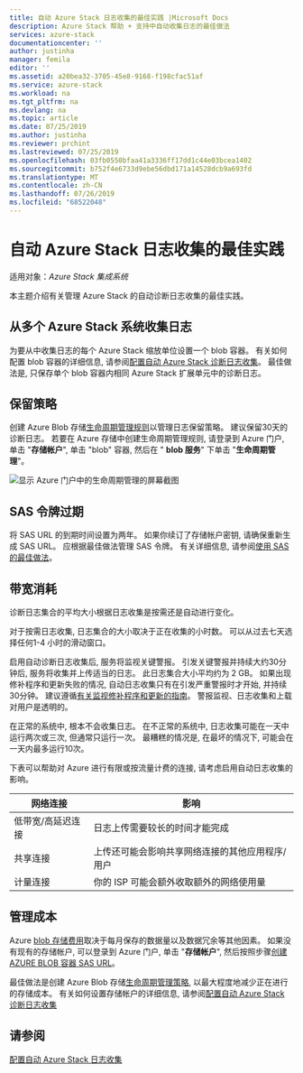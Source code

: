 ```yaml
---
title: 自动 Azure Stack 日志收集的最佳实践 |Microsoft Docs
description: Azure Stack 帮助 + 支持中自动收集日志的最佳做法
services: azure-stack
documentationcenter: ''
author: justinha
manager: femila
editor: ''
ms.assetid: a20bea32-3705-45e8-9168-f198cfac51af
ms.service: azure-stack
ms.workload: na
ms.tgt_pltfrm: na
ms.devlang: na
ms.topic: article
ms.date: 07/25/2019
ms.author: justinha
ms.reviewer: prchint
ms.lastreviewed: 07/25/2019
ms.openlocfilehash: 03fb0550bfaa41a3336ff17dd1c44e03bcea1402
ms.sourcegitcommit: b752f4e6733d9ebe56dbd171a14528dcb9a693fd
ms.translationtype: MT
ms.contentlocale: zh-CN
ms.lasthandoff: 07/26/2019
ms.locfileid: "68522048"
---
```

# <a name="best-practices-for-automatic-azure-stack-log-collection"></a>自动 Azure Stack 日志收集的最佳实践 

适用对象：*Azure Stack 集成系统*


本主题介绍有关管理 Azure Stack 的自动诊断日志收集的最佳实践。 

## <a name="collecting-logs-from-multiple-azure-stack-systems"></a>从多个 Azure Stack 系统收集日志

为要从中收集日志的每个 Azure Stack 缩放单位设置一个 blob 容器。 有关如何配置 blob 容器的详细信息, 请参阅[配置自动 Azure Stack 诊断日志收集](azure-stack-configure-automatic-diagnostic-log-collection.md)。 最佳做法是, 只保存单个 blob 容器内相同 Azure Stack 扩展单元中的诊断日志。 

## <a name="retention-policy"></a>保留策略

创建 Azure Blob 存储[生命周期管理规则](https://docs.microsoft.com/azure/storage/blobs/storage-lifecycle-management-concepts)以管理日志保留策略。 建议保留30天的诊断日志。 若要在 Azure 存储中创建生命周期管理规则, 请登录到 Azure 门户, 单击 "**存储帐户**", 单击 "blob" 容器, 然后在 " **blob 服务**" 下单击 "**生命周期管理**"。

![显示 Azure 门户中的生命周期管理的屏幕截图](media/azure-stack-automatic-log-collection/blob-storage-lifecycle-management.png)


## <a name="sas-token-expiration"></a>SAS 令牌过期

将 SAS URL 的到期时间设置为两年。 如果你续订了存储帐户密钥, 请确保重新生成 SAS URL。 应根据最佳做法管理 SAS 令牌。 有关详细信息, 请参阅[使用 SAS 的最佳做法](https://docs.microsoft.com/azure/storage/common/storage-dotnet-shared-access-signature-part-1#best-practices-when-using-sas)。


## <a name="bandwidth-consumption"></a>带宽消耗

诊断日志集合的平均大小根据日志收集是按需还是自动进行变化。 

对于按需日志收集, 日志集合的大小取决于正在收集的小时数。 可以从过去七天选择任何1-4 小时的滑动窗口。 

启用自动诊断日志收集后, 服务将监视关键警报。 引发关键警报并持续大约30分钟后, 服务将收集并上传适当的日志。 此日志集合大小平均约为 2 GB。 如果出现修补程序和更新失败的情况, 自动日志收集只有在引发严重警报时才开始, 并持续30分钟。 建议遵循[有关监视修补程序和更新的指南](azure-stack-updates.md)。
警报监视、日志收集和上载对用户是透明的。 



在正常的系统中, 根本不会收集日志。 在不正常的系统中, 日志收集可能在一天中运行两次或三次, 但通常只运行一次。 最糟糕的情况是, 在最坏的情况下, 可能会在一天内最多运行10次。  

下表可以帮助对 Azure 进行有限或按流量计费的连接, 请考虑启用自动日志收集的影响。

| 网络连接 | 影响 |
|--------------------|--------|
| 低带宽/高延迟连接 | 日志上传需要较长的时间才能完成 | 
| 共享连接 | 上传还可能会影响共享网络连接的其他应用程序/用户 |
| 计量连接 | 你的 ISP 可能会额外收取额外的网络使用量 |


## <a name="managing-costs"></a>管理成本

Azure [blob 存储费用](https://azure.microsoft.com/pricing/details/storage/blobs/)取决于每月保存的数据量以及数据冗余等其他因素。 如果没有现有的存储帐户, 可以登录到 Azure 门户, 单击 "**存储帐户**", 然后按照步骤[创建 AZURE BLOB 容器 SAS URL](azure-stack-configure-automatic-diagnostic-log-collection.md)。

最佳做法是创建 Azure Blob 存储[生命周期管理策略](https://docs.microsoft.com/azure/storage/blobs/storage-lifecycle-management-concepts), 以最大程度地减少正在进行的存储成本。 有关如何设置存储帐户的详细信息, 请参阅[配置自动 Azure Stack 诊断日志收集](azure-stack-configure-automatic-diagnostic-log-collection.md)

## <a name="see-also"></a>请参阅

[配置自动 Azure Stack 日志收集](azure-stack-best-practices-automatic-diagnostic-log-collection.md)

